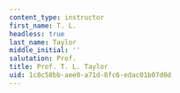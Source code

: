 ```yaml
---
content_type: instructor
first_name: T. L.
headless: true
last_name: Taylor
middle_initial: ''
salutation: Prof.
title: Prof. T. L. Taylor
uid: 1c8c58bb-aee0-a71d-8fc6-edac01b07d0d
---
```

